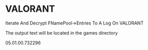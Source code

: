 # VALORANT

Iterate And Decrypt FNamePool->Entries To A Log On VALORANT

The output text will be located in the games directory

05.01.00.732296
